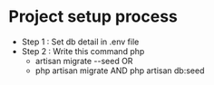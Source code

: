 # Project setup process
- Step 1 : Set db detail in .env file
- Step 2 : Write this command php 
    - artisan migrate --seed OR 
    - php artisan migrate AND php artisan db:seed

